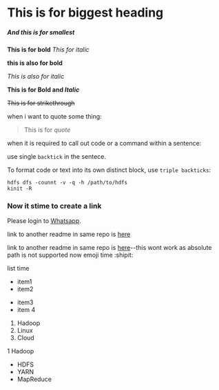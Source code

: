 # This is for biggest heading 

##### And this is for smallest

**This is for bold**
*This for italic*

__this is also for bold__



_This is also for italic_

**This is for Bold and _Italic_**

~~This is for strikethrough~~

when i want to quote some thing:
>This is for _quote_

when it is required to call out code or a command within a sentence:

use single `backtick` in the sentece.


To format code or text into its own distinct block, use `triple backticks`:

```
hdfs dfs -counnt -v -q -h /path/to/hdfs
kinit -R
```

### Now it stime to create a **link**

Please login to [Whatsapp](https://web.whatsapp.com).

link to another readme in same repo is [here](example.md)

link to another readme in same repo is [here](project1/example.md)--this wont work as absolute path is not supported
now emoji time :shipit:

list time 
- item1
- item2

* item3
* item 4

1. Hadoop
2. Linux
3. Cloud


1 Hadoop
 - HDFS
 - YARN
 - MapReduce

















